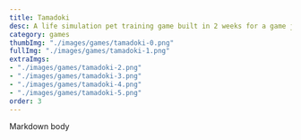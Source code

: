 ```yaml
---
title: Tamadoki
desc: A life simulation pet training game built in 2 weeks for a game jam, made with a team of 4 people. I was in charge of game design, UI/UX, art direction, and writing.
category: games
thumbImg: "./images/games/tamadoki-0.png"
fullImg: "./images/games/tamadoki-1.png"
extraImgs:
- "./images/games/tamadoki-2.png"
- "./images/games/tamadoki-3.png"
- "./images/games/tamadoki-4.png"
- "./images/games/tamadoki-5.png"
order: 3
---
```

Markdown body